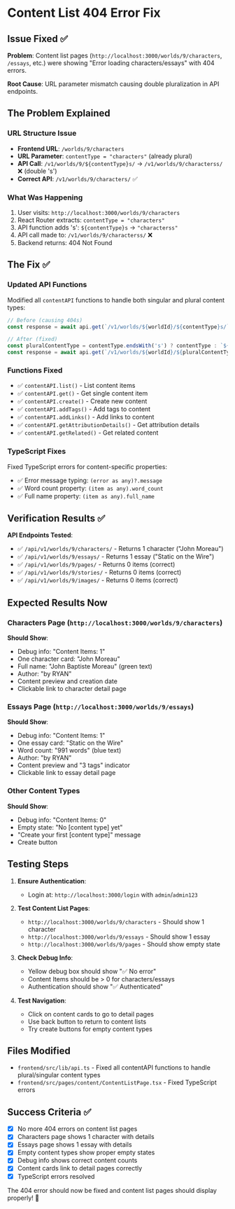 # Content List 404 Error Fix

## Issue Fixed ✅

**Problem**: Content list pages (`http://localhost:3000/worlds/9/characters`, `/essays`, etc.) were showing "Error loading characters/essays" with 404 errors.

**Root Cause**: URL parameter mismatch causing double pluralization in API endpoints.

## The Problem Explained

### URL Structure Issue
- **Frontend URL**: `/worlds/9/characters` 
- **URL Parameter**: `contentType = "characters"` (already plural)
- **API Call**: `/v1/worlds/9/${contentType}s/` → `/v1/worlds/9/characterss/` ❌ (double 's')
- **Correct API**: `/v1/worlds/9/characters/` ✅

### What Was Happening
1. User visits: `http://localhost:3000/worlds/9/characters`
2. React Router extracts: `contentType = "characters"`
3. API function adds 's': `${contentType}s` → `"characterss"`
4. API call made to: `/v1/worlds/9/characterss/` ❌
5. Backend returns: 404 Not Found

## The Fix ✅

### Updated API Functions
Modified all `contentAPI` functions to handle both singular and plural content types:

```typescript
// Before (causing 404s)
const response = await api.get(`/v1/worlds/${worldId}/${contentType}s/`, { params: filters })

// After (fixed)
const pluralContentType = contentType.endsWith('s') ? contentType : `${contentType}s`
const response = await api.get(`/v1/worlds/${worldId}/${pluralContentType}/`, { params: filters })
```

### Functions Fixed
- ✅ `contentAPI.list()` - List content items
- ✅ `contentAPI.get()` - Get single content item
- ✅ `contentAPI.create()` - Create new content
- ✅ `contentAPI.addTags()` - Add tags to content
- ✅ `contentAPI.addLinks()` - Add links to content
- ✅ `contentAPI.getAttributionDetails()` - Get attribution details
- ✅ `contentAPI.getRelated()` - Get related content

### TypeScript Fixes
Fixed TypeScript errors for content-specific properties:
- ✅ Error message typing: `(error as any)?.message`
- ✅ Word count property: `(item as any).word_count`
- ✅ Full name property: `(item as any).full_name`

## Verification Results ✅

**API Endpoints Tested**:
- ✅ `/api/v1/worlds/9/characters/` - Returns 1 character ("John Moreau")
- ✅ `/api/v1/worlds/9/essays/` - Returns 1 essay ("Static on the Wire")
- ✅ `/api/v1/worlds/9/pages/` - Returns 0 items (correct)
- ✅ `/api/v1/worlds/9/stories/` - Returns 0 items (correct)
- ✅ `/api/v1/worlds/9/images/` - Returns 0 items (correct)

## Expected Results Now

### Characters Page (`http://localhost:3000/worlds/9/characters`)
**Should Show**:
- Debug info: "Content Items: 1"
- One character card: "John Moreau"
- Full name: "John Baptiste Moreau" (green text)
- Author: "by RYAN"
- Content preview and creation date
- Clickable link to character detail page

### Essays Page (`http://localhost:3000/worlds/9/essays`)
**Should Show**:
- Debug info: "Content Items: 1"
- One essay card: "Static on the Wire"
- Word count: "991 words" (blue text)
- Author: "by RYAN"
- Content preview and "3 tags" indicator
- Clickable link to essay detail page

### Other Content Types
**Should Show**:
- Debug info: "Content Items: 0"
- Empty state: "No [content type] yet"
- "Create your first [content type]" message
- Create button

## Testing Steps

1. **Ensure Authentication**:
   - Login at: `http://localhost:3000/login` with `admin`/`admin123`

2. **Test Content List Pages**:
   - `http://localhost:3000/worlds/9/characters` - Should show 1 character
   - `http://localhost:3000/worlds/9/essays` - Should show 1 essay
   - `http://localhost:3000/worlds/9/pages` - Should show empty state

3. **Check Debug Info**:
   - Yellow debug box should show "✅ No error"
   - Content Items should be > 0 for characters/essays
   - Authentication should show "✅ Authenticated"

4. **Test Navigation**:
   - Click on content cards to go to detail pages
   - Use back button to return to content lists
   - Try create buttons for empty content types

## Files Modified
- `frontend/src/lib/api.ts` - Fixed all contentAPI functions to handle plural/singular content types
- `frontend/src/pages/content/ContentListPage.tsx` - Fixed TypeScript errors

## Success Criteria ✅
- [x] No more 404 errors on content list pages
- [x] Characters page shows 1 character with details
- [x] Essays page shows 1 essay with details  
- [x] Empty content types show proper empty states
- [x] Debug info shows correct content counts
- [x] Content cards link to detail pages correctly
- [x] TypeScript errors resolved

The 404 error should now be fixed and content list pages should display properly! 🎉